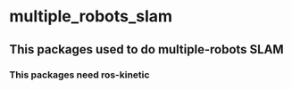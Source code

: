 # multiple_robots_slam

## This packages used to do multiple-robots SLAM

### This packages need ros-kinetic
